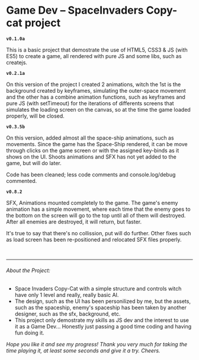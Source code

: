 <h1>Game Dev – SpaceInvaders Copy-cat project</h1>

<strong><code>v0.1.0a</code></strong>

<p>This is a basic project that demostrate the use of HTML5, CSS3 & JS (with ES5) to create a game, all rendered with pure JS and some libs, such as createjs.</p>

<strong><code>v0.2.1a</code></strong>

<p>On this version of the project I created 2 animations, witch the 1st is the background created by keyframes, simulating the outer-space movement and the other has a combine animation functions, such as keyframes and pure JS (with setTimeout) for the iterations of differents screens that simulates the loading screen on the canvas, so at the time the game loaded properly, will be closed.</p>

<strong><code>v0.3.5b</code></strong>

<p>On this version, added almost all the space-ship animations, such as movements. Since the game has the Space-Ship rendered, it can be move through clicks on the game screen or with the assigned key-binds as it shows on the UI. Shoots animations and SFX has not yet added to the game, but will do later.</p>

<p>Code has been cleaned; less code comments and console.log/debug commented.</p>

<strong><code>v0.8.2</code></strong>

<p>SFX, Animations mounted completely to the game. The game's enemy animation has a simple movement, where each time that the enemy goes to the bottom on the screen will go to the top until all of them will destroyed. After all enemies are destroyed, it will return, but faster.</p>

<p>It's true to say that there's no collission, put will do further. Other fixes such as load screen has been re-positioned and relocated SFX files properly.</p>

<br/>
<hr>
<h6>About the Project:</h6>
<ul>
<li>Space Invaders Copy-Cat with a simple structure and controls witch have only 1 level and really, really basic AI.</li>
<li>The design, such as the UI has been personilized by me, but the assets, such as the spaceship, enemy's spaceship has been taken by another designer, such as the sfx, background, etc.</li>
<li>This project only demostrate my skills as JS dev and the interest to use it as a Game Dev... Honestly just passing a good time coding and having fun doing it.</li>
</ul>

<em>Hope you like it and see my progress! Thank you very much for taking the time playing it, at least some seconds and give it a try. Cheers.</em>